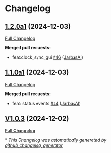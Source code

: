 # Changelog

## [1.2.0a1](https://github.com/OpenVoiceOS/ovos-PHAL-plugin-system/tree/1.2.0a1) (2024-12-03)

[Full Changelog](https://github.com/OpenVoiceOS/ovos-PHAL-plugin-system/compare/1.1.0a1...1.2.0a1)

**Merged pull requests:**

- feat:clock\_sync\_gui [\#46](https://github.com/OpenVoiceOS/ovos-PHAL-plugin-system/pull/46) ([JarbasAl](https://github.com/JarbasAl))

## [1.1.0a1](https://github.com/OpenVoiceOS/ovos-PHAL-plugin-system/tree/1.1.0a1) (2024-12-03)

[Full Changelog](https://github.com/OpenVoiceOS/ovos-PHAL-plugin-system/compare/V1.0.3...1.1.0a1)

**Merged pull requests:**

- feat: status events [\#44](https://github.com/OpenVoiceOS/ovos-PHAL-plugin-system/pull/44) ([JarbasAl](https://github.com/JarbasAl))

## [V1.0.3](https://github.com/OpenVoiceOS/ovos-PHAL-plugin-system/tree/V1.0.3) (2024-12-02)

[Full Changelog](https://github.com/OpenVoiceOS/ovos-PHAL-plugin-system/compare/1.0.3...V1.0.3)



\* *This Changelog was automatically generated by [github_changelog_generator](https://github.com/github-changelog-generator/github-changelog-generator)*
